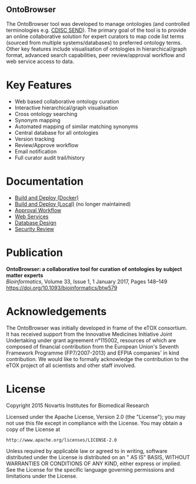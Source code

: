 OntoBrowser
---
The OntoBrowser tool was developed to manage ontologies (and controlled terminologies
e.g. [CDISC SEND](http://evs.nci.nih.gov/ftp1/CDISC/SEND/SEND%20Terminology.html)). The primary goal of the tool is to
provide an online collaborative solution for expert curators to map code list terms (sourced from multiple
systems/databases) to preferred ontology terms. Other key features include visualisation of ontologies in
hierarchical/graph format, advanced search capabilities, peer review/approval workflow and web service access to data.

# Key Features

* Web based collaborative ontology curation
* Interactive hierarchical/graph visualisation
* Cross ontology searching
* Synonym mapping
* Automated mapping of similar matching synonyms
* Central database for all ontologies
* Version tracking
* Review/Approve workflow
* Email notification
* Full curator audit trail/history

# Documentation

* [Build and Deploy (Docker)](doc/instal-docker.md)
* [Build and Deploy (Local)](doc/install-oracle.md) (no longer maintained)
* [Approval Workflow](doc/approval_workflow.pdf)
* [Web Services](doc/web_services.md)
* [Database Design](doc/database_design.pdf)
* [Security Review](doc/security_review.md)

# Publication

**OntoBrowser: a collaborative tool for curation of ontologies by subject matter experts**  
*Bioinformatics*, Volume 33, Issue 1, 1 January 2017, Pages 148–149  
<https://doi.org/10.1093/bioinformatics/btw579>

# Acknowledgements

The OntoBrowser was initially developed in frame of the eTOX consortium. It has received support from the Innovative
Medicines Initiative Joint Undertaking under grant agreement n°115002, resources of which are composed of financial
contribution from the European Union's Seventh Framework Programme (FP7/2007-2013) and EFPIA companies' in kind
contribution. We would like to formally acknowledge the contribution to the eTOX project of all scientists and other
staff involved.

# License

Copyright 2015 Novartis Institutes for Biomedical Research

Licensed under the Apache License, Version 2.0 (the "License"); you may not use this file except in compliance with the
License. You may obtain a copy of the License at

    http://www.apache.org/licenses/LICENSE-2.0

Unless required by applicable law or agreed to in writing, software distributed under the License is distributed on an "
AS IS" BASIS, WITHOUT WARRANTIES OR CONDITIONS OF ANY KIND, either express or implied. See the License for the specific
language governing permissions and limitations under the License.

